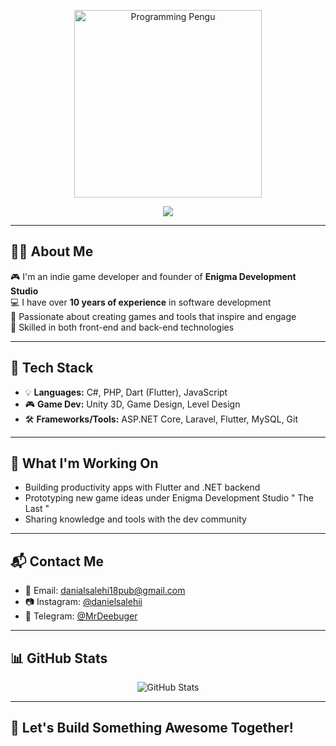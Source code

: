 <p align="center">
  <img src="https://media.giphy.com/media/v1.Y2lkPTc5MGI3NjExcmx3NWx4aDZ4Y2dwYjZnczU1MGhiMGZyNnp6OHliYmZ3ZHZqN3AzaiZlcD12MV9naWZzX3NlYXJjaCZjdD1n/3ohzdIuqJoo8QdKlnW/giphy.gif" width="300" alt="Programming Pengu" />
</p>

<p align="center">
  <img src="https://readme-typing-svg.herokuapp.com?font=Fira+Code&size=22&duration=3000&pause=1000&color=00F7FF&center=true&vCenter=true&width=435&lines=WELCOME+TO+MY+GITHUB" />
</p>

---

## 👨‍💻 About Me

🎮 I'm an indie game developer and founder of **Enigma Development Studio**  
💻 I have over **10 years of experience** in software development  
🧠 Passionate about creating games and tools that inspire and engage  
🚀 Skilled in both front-end and back-end technologies

---

## 🧰 Tech Stack

- 💡 **Languages:** C#, PHP, Dart (Flutter), JavaScript  
- 🎮 **Game Dev:** Unity 3D, Game Design, Level Design  
- 🛠️ **Frameworks/Tools:** ASP.NET Core, Laravel, Flutter, MySQL, Git  

---

## 🧪 What I'm Working On

- Building productivity apps with Flutter and .NET backend  
- Prototyping new game ideas under Enigma Development Studio " The Last "
- Sharing knowledge and tools with the dev community

---

## 📬 Contact Me

- 📧 Email: [danialsalehi18pub@gmail.com](mailto:danialsalehi18pub@gmail.com)  
- 📷 Instagram: [@danielsalehii](https://instagram.com/danielsalehii)  
- 💬 Telegram: [@MrDeebuger](https://t.me/MrDeebuger)

---

## 📊 GitHub Stats

<p align="center">
  <img src="https://github-readme-stats.vercel.app/api?username=danielsalehi&show_icons=true&theme=tokyonight" alt="GitHub Stats" />
</p>

---

## 🚀 Let's Build Something Awesome Together!
